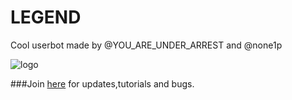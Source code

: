 # LEGEND
Cool userbot made by @YOU_ARE_UNDER_ARREST and  @none1p


![logo](https://telegra.ph/file/6d8f5de35757aced056fe.jpg)



###Join [here](https://t.me/LEGEND_USERBOT_SUPPORT) for updates,tutorials and bugs.


